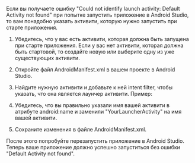 Если вы получаете ошибку "Could not identify launch activity: Default Activity not found" при попытке запустить приложение в Android Studio, то вам понадобно указать активити, которую нужно запустить при старте приложения.

1. Убедитесь, что у вас есть активити, которая должна быть запущена при старте приложения. Если у вас нет активити, которая должна быть стартовой, то создайте новую или выберите одну из уже существующих активити.

2. Откройте файл AndroidManifest.xml в вашем проекте в Android Studio.

3. Найдите нужную активити и добавьте к ней intent filter, чтобы указать, что она является лаунчер активити. Пример:

<activity android:name=".YourLauncherActivity">
    <intent-filter>
        <action android:name="android.intent.action.MAIN" />
        <category android:name="android.intent.category.LAUNCHER" />
    </intent-filter>
</activity>


4. Убедитесь, что вы правильно указали имя вашей активити в атрибуте android:name и заменили "YourLauncherActivity" на имя вашей активити.

5. Сохраните изменения в файле AndroidManifest.xml.

После этого попробуйте перезапустить приложение в Android Studio. Теперь ваше приложение должно успешно запуститься без ошибки "Default Activity not found".
